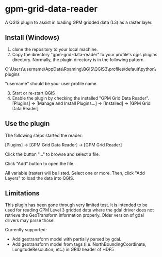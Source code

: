 # gpm-grid-data-reader
A QGIS plugin to assist in loading GPM gridded data (L3) as a raster layer.

## Install (Windows)

1. clone the repository to your local machine.
2. Copy the directory "gpm-grid-data-reader" to your profile's qgis plugins directory. Normally, the plugin directory is in the following pattern.

C:\Users\username\AppData\Roaming\QGIS\QGIS3\profiles\default\python\plugins

"username" should be your user profile name.

3. Start or re-start QGIS
4. Enable the plugin by checking the installed "GPM Grid Data Reader".
[Plugins] -> [Manage and Install Plugins...] -> [Installed] -> [GPM Grid Data Reader]

## Use the plugin

The following steps started the reader:

[Plugins] -> [GPM Grid Data Reader] -> [GPM Grid Reader]

Click the button "..." to browse and select a file.

Click "Add" button to open the file.

All variable (raster) will be listed. Select one or more. Then, click "Add Layers" to load the data into QGIS.

## Limitations

This plugin has been gone through very limited test. It is intended to be used for reading GPM Level 3 gridded data where the gdal driver does not retrieve the GeoTransform information properly. Older version of gdal drivers may parse those.

Currently supported:

- Add geotransform model with partially parsed by gdal.
- Add geotransform model from tags (i.e. NorthBoundingCoordinate, LongitudeResolution, etc.) in GRID header of HDF5
